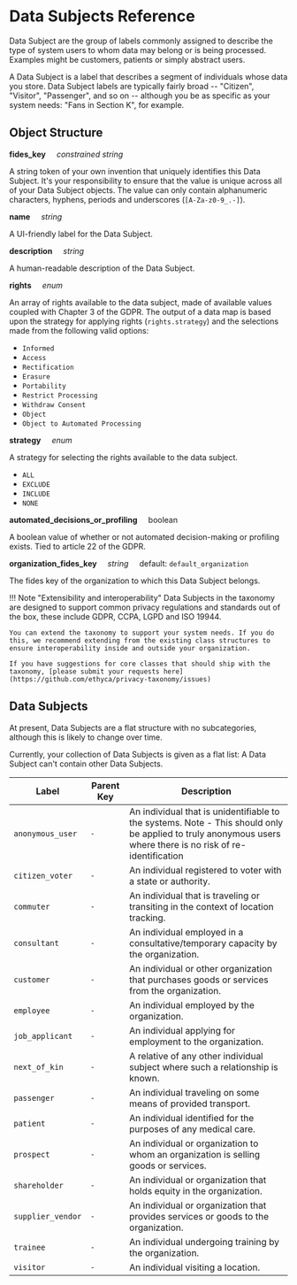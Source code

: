 # Data Subjects Reference

Data Subject are the group of labels commonly assigned to describe the type of system users to whom data may belong or is being processed. Examples might be customers, patients or simply abstract users.

A Data Subject is a label that describes a segment of individuals whose data you store. Data Subject labels are typically fairly broad -- "Citizen", "Visitor", "Passenger", and so on -- although you be as specific as your system needs: "Fans in Section K", for example.

## Object Structure

**fides_key**<span class="required"/>&nbsp;&nbsp;&nbsp;&nbsp;&nbsp;_constrained string_

A string token of your own invention that uniquely identifies this Data Subject. It's your responsibility to ensure that the value is unique across all of your Data Subject objects. The value can only contain alphanumeric characters, hyphens, periods and underscores (`[A-Za-z0-9_.-]`).

**name**<span class="spacer"/>&nbsp;&nbsp;&nbsp;&nbsp;&nbsp;_string_

A UI-friendly label for the Data Subject.

**description**<span class="spacer"/>&nbsp;&nbsp;&nbsp;&nbsp;&nbsp;_string_

A human-readable description of the Data Subject.

**rights**<span class="spacer"/>&nbsp;&nbsp;&nbsp;&nbsp;&nbsp;_enum_

An array of rights available to the data subject, made of available values coupled with Chapter 3 of the GDPR. The output of a data map is based upon the strategy for applying rights (`rights.strategy`) and the selections made from the following valid options:

* `Informed`
* `Access`
* `Rectification`
* `Erasure`
* `Portability`
* `Restrict Processing`
* `Withdraw Consent`
* `Object`
* `Object to Automated Processing`

**strategy**<span class="spacer"/>&nbsp;&nbsp;&nbsp;&nbsp;&nbsp;_enum_

A strategy for selecting the rights available to the data subject.

* `ALL`
* `EXCLUDE`
* `INCLUDE`
* `NONE`

**automated_decisions_or_profiling**<span class="spacer"/>&nbsp;&nbsp;&nbsp;&nbsp;&nbsp;boolean

A boolean value of whether or not automated decision-making or profiling exists. Tied to article 22 of the GDPR.

**organization_fides_key**<span class="spacer"/>&nbsp;&nbsp;&nbsp;&nbsp;&nbsp;_string_<span class="spacer"/>&nbsp;&nbsp;&nbsp;&nbsp;&nbsp;default: `default_organization`

The fides key of the organization to which this Data Subject belongs.

!!! Note "Extensibility and interoperability"
    Data Subjects in the taxonomy are designed to support common privacy regulations and standards out of the box, these include GDPR, CCPA, LGPD and ISO 19944. 
    
    You can extend the taxonomy to support your system needs. If you do this, we recommend extending from the existing class structures to ensure interoperability inside and outside your organization.

    If you have suggestions for core classes that should ship with the taxonomy, [please submit your requests here](https://github.com/ethyca/privacy-taxonomy/issues)


## Data Subjects

At present, Data Subjects are a flat structure with no subcategories, although this is likely to change over time.

Currently, your collection of Data Subjects is given as a flat list: A Data Subject can't contain other Data Subjects.

| Label                                          | Parent Key                 | Description                                                                                               |
| ---                                            | ---                        | ---                                                                                                       |
|`anonymous_user` |`-`       |An individual that is unidentifiable to the systems. Note - This should only be applied to truly anonymous users where there is no risk of re-identification|
|`citizen_voter`  |`-`       |An individual registered to voter with a state or authority.                                                                                                |
|`commuter`       |`-`       |An individual that is traveling or transiting in the context of location tracking.                                                                          |
|`consultant`     |`-`       |An individual employed in a consultative/temporary capacity by the organization.                                                                            |
|`customer`       |`-`       |An individual or other organization that purchases goods or services from the organization.                                                                 |
|`employee`       |`-`       |An individual employed by the organization.                                                                                                                 |
|`job_applicant`  |`-`       |An individual applying for employment to the organization.                                                                                                  |
|`next_of_kin`    |`-`       |A relative of any other individual subject where such a relationship is known.                                                                              |
|`passenger`      |`-`       |An individual traveling on some means of provided transport.                                                                                                |
|`patient`        |`-`       |An individual identified for the purposes of any medical care.                                                                                              |
|`prospect`       |`-`       |An individual or organization to whom an organization is selling goods or services.                                                                         |
|`shareholder`    |`-`       |An individual or organization that holds equity in the organization.                                                                                        |
|`supplier_vendor`|`-`       |An individual or organization that provides services or goods to the organization.                                                                          |
|`trainee`        |`-`       |An individual undergoing training by the organization.                                                                                                      |
|`visitor`        |`-`       |An individual visiting a location.                                                                                                                          |
